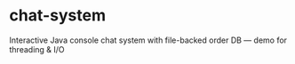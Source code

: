 # chat-system
Interactive Java console chat system with file-backed order DB — demo for threading &amp; I/O
